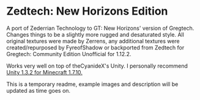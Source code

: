 # Zedtech: New Horizons Edition

A port of Zederrian Technology to GT: New Horizons' version of Gregtech. Changes things to be a slightly more rugged and desaturated style. All original textures were made by Zerrens, any additional textures were created/repurposed by FyreofShadow or backported from Zedtech for Gregtech: Community Edition Unofficial for 1.12.2. 
 
Works very well on top of theCyanideX's Unity. I personally recommend [Unity 1.3.2 for Minecraft 1.7.10.](https://www.curseforge.com/minecraft/texture-packs/unity/files/2369895)

This is a temporary readme, example images and description will be updated as time goes on.
